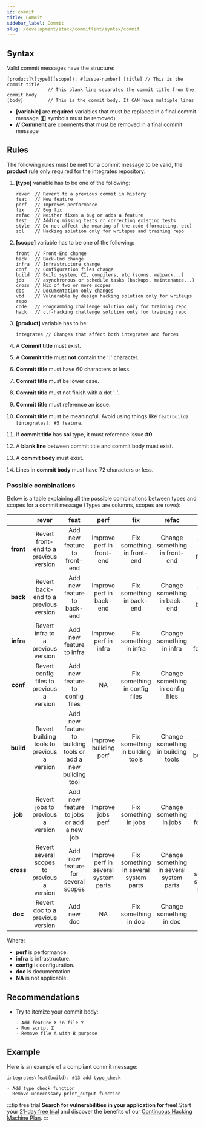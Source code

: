 ```yaml
---
id: commit
title: Commit
sidebar_label: Commit
slug: /development/stack/commitlint/syntax/commit
---
```


## Syntax

Valid commit messages
have the structure:

```markup
[product]\[type]([scope]): #[issue-number] [title] // This is the commit title
               // This blank line separates the commit title from the commit body
[body]         // This is the commit body. It CAN have multiple lines
```

- **[variable]** are **required** variables
  that must be replaced
  in a final commit message
  (**[]** symbols must be removed)
- **// Comment** are comments
  that must be removed
  in a final commit message

## Rules

The following rules must be met
for a commit message to be valid,
the **product** rule only required
for the integrates repository:

1. **[type]** variable has to be
   one of the following:

   ```markup
   rever  // Revert to a previous commit in history
   feat   // New feature
   perf   // Improves performance
   fix    // Bug fix
   refac  // Neither fixes a bug or adds a feature
   test   // Adding missing tests or correcting existing tests
   style  // Do not affect the meaning of the code (formatting, etc)
   sol    // Hacking solution only for writepus and training repo
   ```

1. **[scope]** variable has to be
   one of the following:

   ```markup
   front  // Front-End change
   back   // Back-End change
   infra  // Infrastructure change
   conf   // Configuration files change
   build  // Build system, CI, compilers, etc (scons, webpack...)
   job    // asynchronous or schedule tasks (backups, maintenance...)
   cross  // Mix of two or more scopes
   doc    // Documentation only changes
   vbd    // Vulnerable by design hacking solution only for writeups repo
   code   // Programming challenge solution only for training repo
   hack   // ctf-hacking challenge solution only for training repo
   ```

1. **[product]** variable has to be:

   ```markup
   integrates // Changes that affect both integrates and forces
   ```

1. A **Commit title**
   must exist.

1. A **Commit title**
   must **not** contain
   the '**:**' character.

1. **Commit title**
   must have 60 characters
   or less.

1. **Commit title**
   must be lower case.

1. **Commit title**
   must not finish
   with a dot '**.**'.

1. **Commit title**
   must reference
   an issue.

1. **Commit title**
   must be meaningful.
   Avoid using things like
   `feat(build)[integrates]: #5 feature`.

1. If **commit title**
   has **sol** type,
   it must reference
   issue **#0**.

1. A **blank line**
   between commit title
   and commit body
   must exist.

1. A **commit body**
   must exist.

1. Lines in **commit body**
   must have 72 characters
   or less.

### Possible combinations

Below is a table explaining
all the possible combinations
between types and scopes
for a commit message
(Types are columns, scopes are rows):

|           |                  **rever**                  |                           **feat**                           |               **perf**               |                **fix**                |                **refac**                 |              **test**              |                 **style**                 |
| :-------: | :-----------------------------------------: | :----------------------------------------------------------: | :----------------------------------: | :-----------------------------------: | :--------------------------------------: | :--------------------------------: | :---------------------------------------: |
| **front** |   Revert front-end to a previous version    |                 Add new feature to front-end                 |      Improve perf in front-end       |      Fix something in front-end       |      Change something in front-end       |      Add tests for front-end       |        Change front-end code style        |
| **back**  |    Revert back-end to a previous version    |                 Add new feature to back-end                  |       Improve perf in back-end       |       Fix something in back-end       |       Change something in back-end       |       Add tests for back-end       |        Change back-end code style         |
| **infra** |     Revert infra to a previous version      |                   Add new feature to infra                   |        Improve perf in infra         |        Fix something in infra         |        Change something in infra         |        Add tests for infra         |          Change infra code style          |
| **conf**  |  Revert config files to previous a version  |               Add new feature to config files                |                  NA                  |     Fix something in config files     |     Change something in config files     |                 NA                 |      Change config files code style       |
| **build** | Revert building tools to previous a version | Add new feature to building tools or add a new building tool |        Improve building perf         |    Fix something in building tools    |    Change something in building tools    |    Add tests for building tools    |     Change building tools code style      |
|  **job**  |      Revert jobs to previous a version      |           Add new feature to jobs or add a new job           |          Improve jobs perf           |         Fix something in jobs         |         Change something in jobs         |         Add tests for jobs         |          Change jobs code style           |
| **cross** | Revert several scopes to previous a version |              Add new feature for several scopes              | Improve perf in several system parts | Fix something in several system parts | Change something in several system parts | Add tests for several system parts | Change code style in several system parts |
|  **doc**  |      Revert doc to a previous version       |                         Add new doc                          |                  NA                  |         Fix something in doc          |         Change something in doc          |                 NA                 |             Change doc style              |

Where:

- **perf** is performance.
- **infra** is infrastructure.
- **config** is configuration.
- **doc** is documentation.
- **NA** is not applicable.

## Recommendations

- Try to itemize your commit body:

  ```text
  - Add feature X in file Y
  - Run script Z
  - Remove file A with B purpose
  ```

## Example

Here is an example
of a compliant commit message:

```markup
integrates\feat(build): #13 add type_check

- Add type_check function
- Remove unnecessary print_output function
```

:::tip free trial
**Search for vulnerabilities in your application for free!**
Start your [21-day free trial](https://fluidattacks.com/free-trial/)
and discover the benefits of our [Continuous Hacking](https://fluidattacks.com/services/continuous-hacking/)
[Machine Plan](https://fluidattacks.com/plans/).
:::
